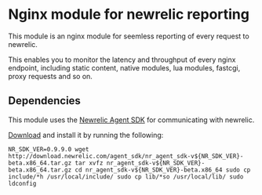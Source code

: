 Nginx module for newrelic reporting
===================================

This module is an nginx module for seemless reporting of every request to newrelic.

This enables you to monitor the latency and throughput of every nginx endpoint, including static content, native modules, lua modules, fastcgi, proxy requests and so on.

Dependencies
------------
This module uses the [Newrelic Agent SDK](https://docs.newrelic.com/docs/agent-sdk/agent-sdk) for communicating with newrelic. 

[Download](http://download.newrelic.com/agent_sdk/) and install it by running the following:

`NR_SDK_VER=0.9.9.0
wget http://download.newrelic.com/agent_sdk/nr_agent_sdk-v${NR_SDK_VER}-beta.x86_64.tar.gz
tar xvfz nr_agent_sdk-v${NR_SDK_VER}-beta.x86_64.tar.gz
cd nr_agent_sdk-v${NR_SDK_VER}-beta.x86_64
sudo cp include/*h /usr/local/include/
sudo cp lib/*so /usr/local/lib/
sudo ldconfig`

